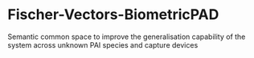 # Fischer-Vectors-BiometricPAD
Semantic common space to improve the generalisation capability of the system across unknown PAI species and capture devices
